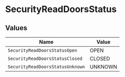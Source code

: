 # SecurityReadDoorsStatus


## Values

| Name                             | Value                            |
| -------------------------------- | -------------------------------- |
| `SecurityReadDoorsStatusOpen`    | OPEN                             |
| `SecurityReadDoorsStatusClosed`  | CLOSED                           |
| `SecurityReadDoorsStatusUnknown` | UNKNOWN                          |
